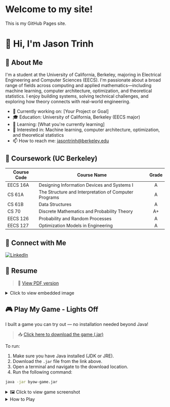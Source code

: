 <!DOCTYPE html>
<html lang="en">
<head>
  <meta charset="UTF-8" />
  <meta name="viewport" content="width=device-width, initial-scale=1.0" />
  <title>Jason Trinh | EECS @ Berkeley</title>
</head>
<body>
  <h1>Welcome to my site!</h1>
  <p>This is my GitHub Pages site.</p>
</body>
</html>

# 👋 Hi, I'm Jason Trinh

## 🌟 About Me
I'm a student at the University of California, Berkeley, majoring in Electrical Engineering and Computer Sciences (EECS). I'm passionate about a broad range of fields across computing and applied mathematics—including machine learning, computer architecture, optimization, and theoretical statistics. I enjoy building systems, solving technical challenges, and exploring how theory connects with real-world engineering.

- 💼 Currently working on: [Your Project or Goal]
- 🎓 Education: University of California, Berkeley (EECS major)
- 🌱 Learning: [What you're currently learning]
- 🧠 Interested in: Machine learning, computer architecture, optimization, and theoretical statistics
- 📫 How to reach me: jasontrinh@berkeley.edu

## 📘 Coursework (UC Berkeley)

| Course Code | Course Name                                          | Grade |
|-------------|-------------------------------------------------------|:-----:|
| EECS 16A    | Designing Information Devices and Systems I           |   A   |
| CS 61A      | The Structure and Interpretation of Computer Programs |   A   |
| CS 61B      | Data Structures                                       |   A   |
| CS 70       | Discrete Mathematics and Probability Theory           |  A+   |
| EECS 126    | Probability and Random Processes                      |   A   |
| EECS 127    | Optimization Models in Engineering                    |   A   |

## 🔗 Connect with Me
[![LinkedIn](https://img.shields.io/badge/LinkedIn-Connect-informational?style=flat&logo=linkedin&logoColor=white&color=0A66C2)](https://www.linkedin.com/in/jason-trinh-4590a8315)

## 📄 Resume
> 📎 [View PDF version](https://raw.githubusercontent.com/jaizunT/jaizunT.github.io/main/Resume%207-25-27_img.jpg)

<details>
  <summary>Click to view embedded image</summary>

  <p align="center">
    <img src="https://raw.githubusercontent.com/jaizunT/jaizunT.github.io/main/Resume%207-25-27_img.jpg" alt="Resume" width="70%">
  </p>
</details>

## 🎮 Play My Game - Lights Off

I built a game you can try out — no installation needed beyond Java!

> 📥 [Click here to download the game (.jar)](https://raw.githubusercontent.com/jaizunT/jaizunT.github.io/main/byow-game.jar)

To run:

1. Make sure you have Java installed (JDK or JRE).
2. Download the `.jar` file from the link above.
3. Open a terminal and navigate to the download location.
4. Run the following command:

```bash
java -jar byow-game.jar
```
<details>
  <summary>🖼️ Click to view game screenshot</summary>

  <p align="center">
    <a href="https://raw.githubusercontent.com/jaizunT/jaizunT.github.io/main/game_preview.png" target="_blank">
      <img src="https://raw.githubusercontent.com/jaizunT/jaizunT.github.io/main/game_preview.png" alt="Lights Off Game Screenshot" width="80%">
    </a>
  </p>

</details>

<details>
  <summary>How to Play</summary>

  - **Explore the world**
  - **Find the keys** scattered across the map, place them in "the zone", and find the way out through the **portal**
  - **Collect orbs** to use abilities
  - **Avoid "the entity"**

  ### 🕹️ Controls

  #### Main Menu:
  - `n`: New game — enter a numeric seed followed by `s`
  - `l`: Load previous game state
  - `q`: Quit

  #### In Game:
  - Movement: `w`, `a`, `s`, `d`
  - Abilities:
    - `k`: Dash (2 orbs, in current direction)
    - `m`: Teleport through walls (5 orbs, must be 1 tile away from wall and facing it)
  - Interactions:
    - `j`: Pick up/place key (only one key can be carried)
  - Utilities:
    - `z`: Toggle lights (cheat)
    - `x`: Show entity path
    - `v`: Save game state
    - `l`: Load game state
    - `r`: Restart
    - `:` then `q`: Quit

  #### HUD (Top Right):
  - Current direction facing
  - Number of keys placed
  - Number of orbs collected
  - Tile currently under cursor

</details>
